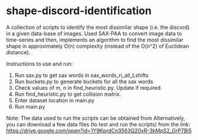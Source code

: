 # shape-discord-identification
A collection of scripts to identify the most dissimilar shape (i.e. the discord) in a given data-base of images. Used SAX-PAA to convert image data to time-series and then, implements an algorithm to find the most dissimilar shape in approximately O(n) complexity (instead of the O(n^2) of Euclidean distance).


Instructions to use and run:

1. Run sax.py to get sax words in sax_words_ri_all_Lshifts <Enter data-set name as parameter>
2. Run buckets.py to generate buckets for all the sax words <OPTIONAL>
3. Check values of m, n in find_heuristic.py. Update if required. 
4. Run find_heuristic.py to get collision matrix. <Enter data-set name as command-line parameter>
5. Enter dataset location in main.py <Enter data-set name as command-line parameter>
6. Run main.py

Note: The data used to run the scripts can be obtained from 
Alternatively, you can download a few data files (to test and run the scripts) from the link: https://drive.google.com/open?id=1Y9KprdCn3563Q20xR-3kMpS2_GrP7Bl5
